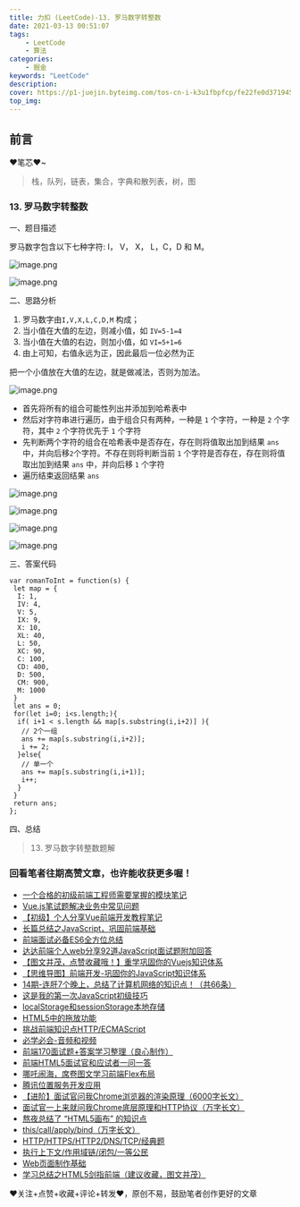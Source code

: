 ```yaml
---
title: 力扣 (LeetCode)-13. 罗马数字转整数
date: 2021-03-13 00:51:07
tags:
	- LeetCode
	- 算法
categories:
	- 掘金
keywords: "LeetCode"
description:
cover: https://p1-juejin.byteimg.com/tos-cn-i-k3u1fbpfcp/fe22fe0d371945a6b707aade6e8ce07e~tplv-k3u1fbpfcp-watermark.image
top_img:
---
```


## 前言

❤️笔芯❤️~

> 栈，队列，链表，集合，字典和散列表，树，图

### 13. 罗马数字转整数

一、题目描述

罗马数字包含以下七种字符: I， V， X， L，C，D 和 M。

![image.png](https://p3-juejin.byteimg.com/tos-cn-i-k3u1fbpfcp/1966e648b2d040bf9aa5032b65abf335~tplv-k3u1fbpfcp-watermark.image)

![image.png](https://p9-juejin.byteimg.com/tos-cn-i-k3u1fbpfcp/e809c0b846aa4e4b9c996e25268c1189~tplv-k3u1fbpfcp-watermark.image)

二、思路分析

1. 罗马数字由`I,V,X,L,C,D,M` 构成；
2. 当小值在大值的左边，则减小值，如 `IV=5-1=4`
3. 当小值在大值的右边，则加小值，如 `VI=5+1=6`
4. 由上可知，右值永远为正，因此最后一位必然为正

把一个小值放在大值的左边，就是做减法，否则为加法。

![image.png](https://p1-juejin.byteimg.com/tos-cn-i-k3u1fbpfcp/70f5144e26c64f088beb057e7be4ad9f~tplv-k3u1fbpfcp-watermark.image)

- 首先将所有的组合可能性列出并添加到哈希表中
- 然后对字符串进行遍历，由于组合只有两种，一种是 `1` 个字符，一种是 `2` 个字符，其中 `2` 个字符优先于 `1` 个字符
- 先判断两个字符的组合在哈希表中是否存在，存在则将值取出加到结果 `ans` 中，并向后移`2`个字符。不存在则将判断当前 `1` 个字符是否存在，存在则将值取出加到结果 `ans` 中，并向后移 `1` 个字符
- 遍历结束返回结果 `ans`

![image.png](https://p6-juejin.byteimg.com/tos-cn-i-k3u1fbpfcp/eb4a4a2d453d453196ee25ed133489e3~tplv-k3u1fbpfcp-watermark.image)

![image.png](https://p1-juejin.byteimg.com/tos-cn-i-k3u1fbpfcp/197c912bb7e842ca9bdd35160773cb47~tplv-k3u1fbpfcp-watermark.image)

![image.png](https://p3-juejin.byteimg.com/tos-cn-i-k3u1fbpfcp/46d79cbb1c1e4ef99647145480ae6c8f~tplv-k3u1fbpfcp-watermark.image)

![image.png](https://p9-juejin.byteimg.com/tos-cn-i-k3u1fbpfcp/6d247c07bdf3489d8f0e3a9fc79195e9~tplv-k3u1fbpfcp-watermark.image)

三、答案代码

```
var romanToInt = function(s) {
 let map = {
  I: 1,
  IV: 4,
  V: 5,
  IX: 9,
  X: 10,
  XL: 40,
  L: 50,
  XC: 90,
  C: 100,
  CD: 400,
  D: 500,
  CM: 900,
  M: 1000
 }
 let ans = 0;
 for(let i=0; i<s.length;){
  if( i+1 < s.length && map[s.substring(i,i+2)] ){
   // 2个一组
   ans += map[s.substring(i,i+2)];
   i += 2;
  }else{
   // 单一个
   ans += map[s.substring(i,i+1)];
   i++;
  }
 }
 return ans;
};
```

四、总结

> 13. 罗马数字转整数题解

### 回看笔者往期高赞文章，也许能收获更多喔！

- [一个合格的初级前端工程师需要掌握的模块笔记](https://juejin.cn/post/6925197705832562696)
- [Vue.js笔试题解决业务中常见问题](https://juejin.cn/post/6916664414422695949)
- [【初级】个人分享Vue前端开发教程笔记](https://juejin.cn/post/6923946134025191432)
- [长篇总结之JavaScript，巩固前端基础](https://juejin.cn/post/6844904078934278158)
- [前端面试必备ES6全方位总结](https://juejin.cn/post/6844904067764846600)
- [达达前端个人web分享92道JavaScript面试题附加回答](https://juejin.cn/post/6913480482638266382)
- [【图文并茂，点赞收藏哦！】重学巩固你的Vuejs知识体系](https://juejin.cn/post/6844904117337341959)
- [【思维导图】前端开发-巩固你的JavaScript知识体系](https://juejin.cn/post/6844904106243391495)
- [14期-连肝7个晚上，总结了计算机网络的知识点！（共66条）](https://juejin.cn/post/6850037263116533773)
- [这是我的第一次JavaScript初级技巧](https://juejin.cn/post/6929701436276097032)
- [localStorage和sessionStorage本地存储](https://juejin.cn/post/6923331849708109838)
- [HTML5中的拖放功能](https://juejin.cn/post/6922602775947771911)
- [挑战前端知识点HTTP/ECMAScript](https://juejin.cn/post/6918735942710722574)
- [必学必会-音频和视频](https://juejin.cn/post/6918011549231775751)
- [前端170面试题+答案学习整理（良心制作）](https://juejin.cn/post/6917635279423537165)
- [前端HTML5面试官和应试者一问一答](https://juejin.cn/post/6917044041863397383)
- [哪吒闹海，席卷图文学习前端Flex布局](https://juejin.cn/post/6916162359765663752)
- [腾讯位置服务开发应用](https://juejin.cn/post/6909784318856396808)
- [【进阶】面试官问我Chrome浏览器的渲染原理（6000字长文）](https://juejin.cn/post/6905946191193325582)
- [面试官一上来就问我Chrome底层原理和HTTP协议（万字长文）](https://juejin.cn/post/6900724539833516040)
- [熬夜总结了 “HTML5画布” 的知识点](https://juejin.cn/post/6855448306517344263)
- [this/call/apply/bind（万字长文）](https://juejin.cn/post/6844904186069401607)
- [HTTP/HTTPS/HTTP2/DNS/TCP/经典题](https://juejin.cn/post/6844904163453714445)
- [执行上下文/作用域链/闭包/一等公民](https://juejin.cn/post/6844904161532706823)
- [Web页面制作基础](https://juejin.cn/post/6844904104712470535)
- [学习总结之HTML5剑指前端（建议收藏，图文并茂）](https://juejin.cn/post/6844904082629459975)

❤️关注+点赞+收藏+评论+转发❤️，原创不易，鼓励笔者创作更好的文章